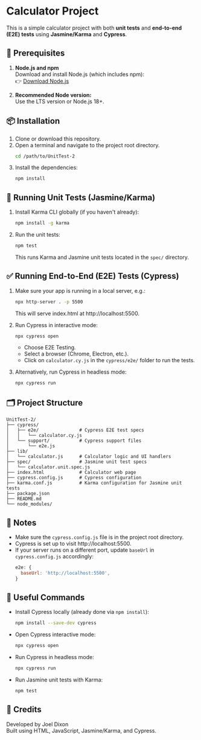 # Calculator Project

This is a simple calculator project with both **unit tests** and **end-to-end (E2E) tests** using **Jasmine/Karma** and **Cypress**.

## 🚀 Prerequisites

1. **Node.js and npm**  
   Download and install Node.js (which includes npm):  
   👉 [Download Node.js](https://nodejs.org/)

2. **Recommended Node version:**  
   Use the LTS version or Node.js 18+.

## 📦 Installation

1. Clone or download this repository.
2. Open a terminal and navigate to the project root directory.
   ```bash
   cd /path/to/UnitTest-2
   ```
3. Install the dependencies:
   ```bash
   npm install
   ```

## 🧪 Running Unit Tests (Jasmine/Karma)

1. Install Karma CLI globally (if you haven't already):
   ```bash
   npm install -g karma
   ```
2. Run the unit tests:
   ```bash
   npm test
   ```
   This runs Karma and Jasmine unit tests located in the `spec/` directory.

## ✅ Running End-to-End (E2E) Tests (Cypress)

1. Make sure your app is running in a local server, e.g.:

   ```bash
   npx http-server . -p 5500
   ```

   This will serve index.html at http://localhost:5500.

2. Run Cypress in interactive mode:

   ```bash
   npx cypress open
   ```

   - Choose E2E Testing.
   - Select a browser (Chrome, Electron, etc.).
   - Click on `calculator.cy.js` in the `cypress/e2e/` folder to run the tests.

3. Alternatively, run Cypress in headless mode:
   ```bash
   npx cypress run
   ```

## 🗂️ Project Structure

```
UnitTest-2/
├── cypress/
│   ├── e2e/               # Cypress E2E test specs
│   │   └── calculator.cy.js
│   └── support/           # Cypress support files
│       └── e2e.js
├── lib/
│   └── calculator.js      # Calculator logic and UI handlers
├── spec/                  # Jasmine unit test specs
│   └── calculator.unit.spec.js
├── index.html             # Calculator web page
├── cypress.config.js      # Cypress configuration
├── karma.conf.js          # Karma configuration for Jasmine unit tests
├── package.json
├── README.md
└── node_modules/
```

## 📝 Notes

- Make sure the `cypress.config.js` file is in the project root directory.
- Cypress is set up to visit http://localhost:5500.
- If your server runs on a different port, update `baseUrl` in `cypress.config.js` accordingly:
  ```javascript
  e2e: {
    baseUrl: 'http://localhost:5500',
  }
  ```

## 📄 Useful Commands

- Install Cypress locally (already done via `npm install`):
  ```bash
  npm install --save-dev cypress
  ```
- Open Cypress interactive mode:
  ```bash
  npx cypress open
  ```
- Run Cypress in headless mode:
  ```bash
  npx cypress run
  ```
- Run Jasmine unit tests with Karma:
  ```bash
  npm test
  ```

## 🎉 Credits

Developed by Joel Dixon  
Built using HTML, JavaScript, Jasmine/Karma, and Cypress.
